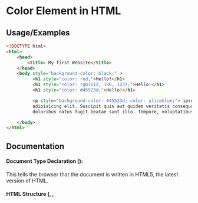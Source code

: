 
# Color Element in HTML

## Usage/Examples

```html
<!DOCTYPE html>
<html>
    <head>
        <title> My first Website</title>
    </head>
    <body style="background-color: black;" >
          <h1 style="color: red;">Hello!</h1>
          <h1 style="color: rgb(112, 186, 123);">Hello!</h1>
          <h1 style="color: #45523d;">Hello!</h1>

          <p style="background-color: #45523d; color: aliceblue;"> ipsum dolor sit amet consectetur, 
          adipisicing elit. Suscipit quis aut quidem veritatis consequatur? Exercitationem autem, 
          doloribus natus fugit beatae sunt illo. Tempore, voluptatibus veritatis? Facere quibusdam placeat tenetur similique.</p>

    </body>
</html>

```


## Documentation

#### Document Type Declaration (<!DOCTYPE html>):

This tells the browser that the document is written in HTML5, the latest version of HTML.

#### HTML Structure (<html>, <head>, <title>, <body>):

* The main structure of an HTML document.

* <head> contains information about the webpage, and <title> sets the title displayed in the browser tab.

* <body> is where the content of the webpage goes.

#### Background Color (style="background-color: black;"):

* The whole webpage has a black background. The style attribute is like giving the webpage some special looks.

#### Headings (<h1>):

* Three big headings saying "Hello!" in different colors.

* The first is red (style="color: red;"), the second is a nice shade of green (style="color: rgb(112, 186, 123);"), and the third is a special kind of green (style="color: #45523d;").

#### Paragraph (<p>):

* A paragraph (text box) with a background color (style="background-color: #45523d;") of a specific green and white text color (style="color: aliceblue;").

* It contains some placeholder text (Lorem Ipsum) talking about something but doesn't make much sense. It's there just to show how text looks inside the box.

In essence, this code is like a recipe for a webpage. It sets the background color, writes big colorful greetings, and has a colorful text box for some information. When you open this in a web browser, you'll see your own little designed webpage! 🎨🚀

